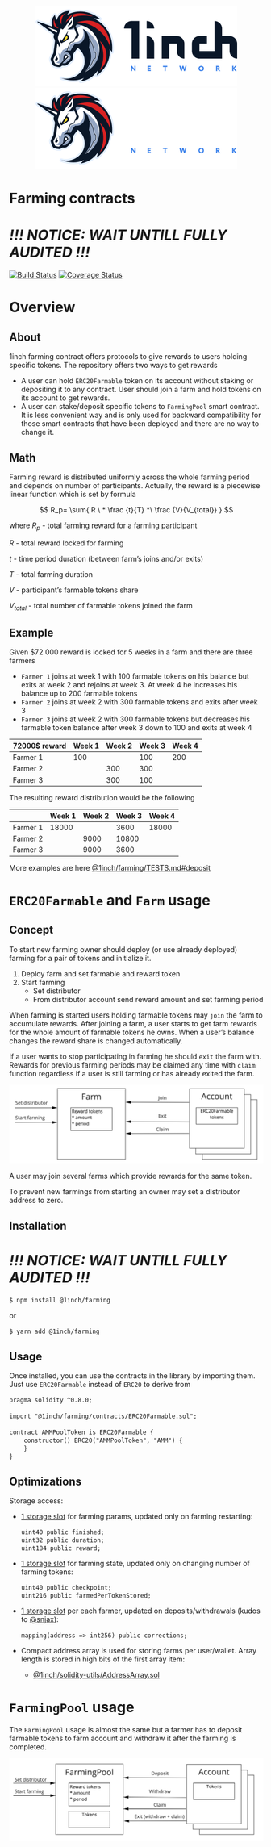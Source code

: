 <div align="center">
    <img src="https://github.com/1inch/farming/blob/master/.github/1inch_github_w.svg#gh-light-mode-only">
    <img src="https://github.com/1inch/farming/blob/master/.github/1inch_github_b.svg#gh-dark-mode-only">
</div>

# Farming contracts

# _**!!! NOTICE: WAIT UNTILL FULLY AUDITED !!!**_


[![Build Status](https://github.com/1inch/farming/workflows/CI/badge.svg)](https://github.com/1inch/farming/actions)
[![Coverage Status](https://coveralls.io/repos/github/1inch/farming/badge.svg?branch=master)](https://coveralls.io/github/1inch/farming?branch=master)

# Overview

## About

1inch farming contract offers protocols to give rewards to users holding specific tokens. The repository offers two ways to get rewards

- A user can hold `ERC20Farmable` token on its account without staking or depositing it to any contract. User should join a farm and hold tokens on its account to get rewards.
- A user can stake/deposit specific tokens to `FarmingPool` smart contract. It is less convenient way and is only used for backward compatibility for those smart contracts that have been deployed and there are no way to change it.

## Math

Farming reward is distributed uniformly across the whole farming period and depends on number of participants. Actually, the reward is a piecewise linear function which is set by formula

$$
R_p= \sum{ R \ * \frac {t}{T} *\ \frac {V}{V_{total}} }
$$

where $R_p$ - total farming reward for a farming participant

*R* - total reward locked for farming

*t* - time period duration (between farm’s joins and/or exits) 

*T* - total farming duration

*V* - participant’s farmable tokens share

$V_{total}$ - total number of farmable tokens joined the farm

## Example

Given $72 000 reward is locked for 5 weeks in a farm and there are three farmers

- `Farmer 1` joins at week 1 with 100 farmable tokens on his balance but exits at week 2 and rejoins at week 3. At week 4 he increases his balance up to 200 farmable tokens
- `Farmer 2` joins at week 2 with 300 farmable tokens and exits after week 3
- `Farmer 3` joins at week 2 with 300 farmable tokens but decreases his farmable token balance after week 3 down to 100 and exits at week 4

| 72000$ reward | Week 1 | Week 2 | Week 3 | Week 4 |
| --- | --- | --- | --- | --- |
| Farmer 1 | 100 |  | 100 | 200 |
| Farmer 2 |  | 300 | 300 |  |
| Farmer 3 |  | 300 | 100 |  |

The resulting reward distribution would be the following

|  | Week 1 | Week 2 | Week 3 | Week 4 |
| --- | --- | --- | --- | --- |
| Farmer 1 | 18000 |  | 3600 | 18000 |
| Farmer 2 |  | 9000 | 10800 |  |
| Farmer 3 |  | 9000 | 3600 |  |

More examples are here [@1inch/farming/TESTS.md#deposit](https://github.com/1inch/farming/blob/master/TESTS.md#deposit)

# `ERC20Farmable` and `Farm` usage

## Concept

To start new farming owner should deploy (or use already deployed) farming for a pair of tokens and initialize it.

1. Deploy farm and set farmable and reward token
2. Start farming
    - Set distributor
    - From distributor account send reward amount and set farming period

When farming is started users holding farmable tokens may `join` the farm to accumulate rewards. After joining a farm, a user starts to get farm rewards for the whole amount of farmable tokens he owns. When a user’s balance changes the reward share is changed automatically.

If a user wants to stop participating in farming he should `exit` the farm with. Rewards for previous farming periods may be claimed any time with `claim` function regardless if a user is still farming or has already exited the farm.

![ERC20Farmable and Farm concept](concept-ERC20Farmable.png)

A user may join several farms which provide rewards for the same token.

To prevent new farmings from starting an owner may set a distributor address to zero.

## Installation

# _**!!! NOTICE: WAIT UNTILL FULLY AUDITED !!!**_


```bash
$ npm install @1inch/farming
```

or

```bash
$ yarn add @1inch/farming
```

## Usage

Once installed, you can use the contracts in the library by importing them. Just use `ERC20Farmable` instead of `ERC20` to derive from

```solidity
pragma solidity ^0.8.0;

import "@1inch/farming/contracts/ERC20Farmable.sol";

contract AMMPoolToken is ERC20Farmable {
    constructor() ERC20("AMMPoolToken", "AMM") {
    }
}
```

## Optimizations

Storage access:

- [1 storage slot](https://github.com/1inch/farming/blob/master/contracts/accounting/FarmAccounting.sol#L9-L11) for farming params, updated only on farming restarting:
    
    ```solidity
    uint40 public finished;
    uint32 public duration;
    uint184 public reward;
    ```
    
- [1 storage slot](https://github.com/1inch/farming/blob/master/contracts/accounting/UserAccounting.sol#L7-L8) for farming state, updated only on changing number of farming tokens:
    
    ```solidity
    uint40 public checkpoint;
    uint216 public farmedPerTokenStored;
    ```
    
- [1 storage slot](https://github.com/1inch/farming/blob/master/contracts/accounting/UserAccounting.sol#L9) per each farmer, updated on deposits/withdrawals (kudos to [@snjax](https://github.com/snjax)):
    
    `mapping(address => int256) public corrections;`
    
- Compact address array is used for storing farms per user/wallet. Array length is stored in high bits of the first array item:
    - [@1inch/solidity-utils/AddressArray.sol](https://github.com/1inch/solidity-utils/blob/master/contracts/libraries/AddressArray.sol)

# `FarmingPool` usage

The `FarmingPool` usage is almost the same but a farmer has to deposit farmable tokens to farm account and withdraw it after the farming is completed.

![Farming pool concept](concept-FarmingPool.png)